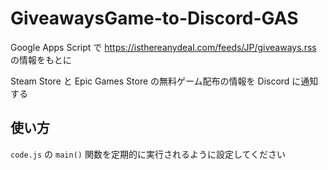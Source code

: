 # GiveawaysGame-to-Discord-GAS

Google Apps Script で <https://isthereanydeal.com/feeds/JP/giveaways.rss> の情報をもとに

Steam Store と Epic Games Store の無料ゲーム配布の情報を Discord に通知する

## 使い方

`code.js` の `main()` 関数を定期的に実行されるように設定してください

